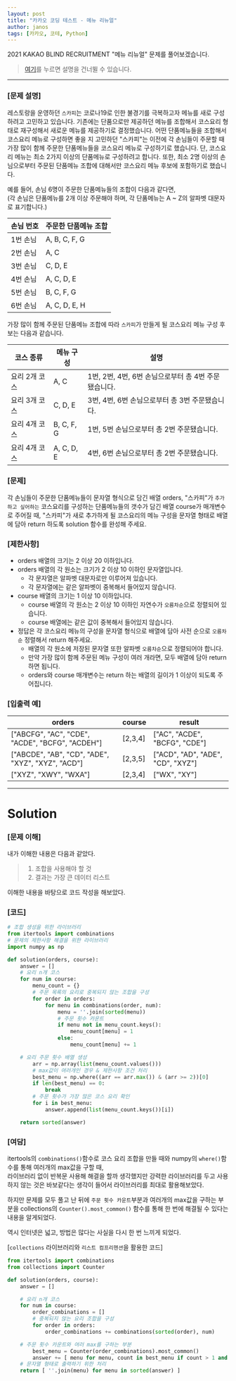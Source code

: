 ```yaml
---
layout: post
title: "카카오 코딩 테스트 - 메뉴 리뉴얼"
author: janos
tags: [카카오, 코테, Python]
---
```


2021 KAKAO BLIND RECRUITMENT "메뉴 리뉴얼" 문제를 풀어보겠습니다.

> [여기](#solution)를 누르면 설명을 건너뛸 수 있습니다.

---

### [문제 설명]

레스토랑을 운영하던 `스카피`는 코로나19로 인한 불경기를 극복하고자 메뉴를 새로 구성하려고 고민하고 있습니다.
기존에는 단품으로만 제공하던 메뉴를 조합해서 코스요리 형태로 재구성해서 새로운 메뉴를 제공하기로 결정했습니다. 어떤 단품메뉴들을 조합해서 코스요리 메뉴로 구성하면 좋을 지 고민하던 "스카피"는 이전에 각 손님들이 주문할 때 가장 많이 함께 주문한 단품메뉴들을 코스요리 메뉴로 구성하기로 했습니다.
단, 코스요리 메뉴는 최소 2가지 이상의 단품메뉴로 구성하려고 합니다. 또한, 최소 2명 이상의 손님으로부터 주문된 단품메뉴 조합에 대해서만 코스요리 메뉴 후보에 포함하기로 했습니다.

예를 들어, 손님 6명이 주문한 단품메뉴들의 조합이 다음과 같다면,  
(각 손님은 단품메뉴를 2개 이상 주문해야 하며, 각 단품메뉴는 A ~ Z의 알파벳 대문자로 표기합니다.)

손님 번호 | 주문한 단품메뉴 조합
--------- | -------------------
1번 손님 | A, B, C, F, G
2번 손님 | A, C
3번 손님 | C, D, E
4번 손님 | A, C, D, E
5번 손님 | B, C, F, G
6번 손님 | A, C, D, E, H

가장 많이 함께 주문된 단품메뉴 조합에 따라 `스카피`가 만들게 될 코스요리 메뉴 구성 후보는 다음과 같습니다.

코스 종류 | 메뉴 구성 | 설명
-------- | --------- | ------
요리 2개 코스 | A, C | 1번, 2번, 4번, 6번 손님으로부터 총 4번 주문됐습니다.
요리 3개 코스 | C, D, E | 3번, 4번, 6번 손님으로부터 총 3번 주문됐습니다.
요리 4개 코스 | B, C, F, G | 1번, 5번 손님으로부터 총 2번 주문됐습니다.
요리 4개 코스 | A, C, D, E | 4번, 6번 손님으로부터 총 2번 주문됐습니다.

### [문제]

각 손님들이 주문한 단품메뉴들이 문자열 형식으로 담긴 배열 orders, "스카피"가 `추가하고 싶어하는` 코스요리를 구성하는 단품메뉴들의 갯수가 담긴 배열 course가 매개변수로 주어질 때, "스카피"가 새로 추가하게 될 코스요리의 메뉴 구성을 문자열 형태로 배열에 담아 return 하도록 solution 함수를 완성해 주세요.

### [제한사항]

- orders 배열의 크기는 2 이상 20 이하입니다.
- orders 배열의 각 원소는 크기가 2 이상 10 이하인 문자열입니다.
	- 각 문자열은 알파벳 대문자로만 이루어져 있습니다.
	- 각 문자열에는 같은 알파벳이 중복해서 들어있지 않습니다.
- course 배열의 크기는 1 이상 10 이하입니다.
	- course 배열의 각 원소는 2 이상 10 이하인 자연수가 `오름차순`으로 정렬되어 있습니다.
	- course 배열에는 같은 값이 중복해서 들어있지 않습니다.
- 정답은 각 코스요리 메뉴의 구성을 문자열 형식으로 배열에 담아 사전 순으로 `오름차순` 정렬해서 return 해주세요.
	- 배열의 각 원소에 저장된 문자열 또한 알파벳 `오름차순`으로 정렬되어야 합니다.
	- 만약 가장 많이 함께 주문된 메뉴 구성이 여러 개라면, 모두 배열에 담아 return 하면 됩니다.
	- orders와 course 매개변수는 return 하는 배열의 길이가 1 이상이 되도록 주어집니다.


### [입출력 예]

orders	| course | result
------ | ------ | ------
["ABCFG", "AC", "CDE", "ACDE", "BCFG", "ACDEH"] |	[2,3,4]	| ["AC", "ACDE", "BCFG", "CDE"]
["ABCDE", "AB", "CD", "ADE", "XYZ", "XYZ", "ACD"] | 	[2,3,5]	| ["ACD", "AD", "ADE", "CD", "XYZ"]
["XYZ", "XWY", "WXA"]	| [2,3,4]	| ["WX", "XY"]

---

# Solution

### [문제 이해]

내가 이해한 내용은 다음과 같았다.
> 1. 조합을 사용해야 할 것
> 2. 결과는 가장 큰 데이터 리스트

이해한 내용을 바탕으로 코드 작성을 해보았다.

### [코드]

```python
# 조합 생성을 위한 라이브러리
from itertools import combinations
# 문제의 제한사항 해결을 위한 라이브러리
import numpy as np

def solution(orders, course):
    answer = []
    # 요리 n개 코스
    for num in course:
        menu_count = {}
        # 주문 목록의 요리로 중복되지 않는 조합을 구성
        for order in orders:
            for menu in combinations(order, num):
                menu = ''.join(sorted(menu))
                # 주문 횟수 카운트
                if menu not in menu_count.keys():
                    menu_count[menu] = 1
                else:
                    menu_count[menu] += 1

	# 요리 주문 횟수 배열 생성
        arr = np.array(list(menu_count.values()))
        # max값이 여러개인 경우 & 제한사항 조건 처리
        best_menu = np.where((arr == arr.max()) & (arr >= 2))[0]
        if len(best_menu) == 0:
            break
        # 주문 횟수가 가장 많은 코스 요리 확인
        for i in best_menu:
            answer.append(list(menu_count.keys())[i])

    return sorted(answer)
```

### [여담]

itertools의 `combinations()`함수로 코스 요리 조합을 만들 때와  numpy의 `where()`함수를 통해 여러개의 max값을 구할 때,  
라이브러리 없이 반복문 사용해 해결을 할까 생각했지만 강력한 라이브러리를 두고 사용하지 않는 것은 바보같다는 생각이 들어서 라이브러리를 최대로 활용해보았다.

하지만 문제를 모두 풀고 난 뒤에 `주문 횟수 카운트`부분과 여러개의 max값을 구하는 부분을 collections의 `Counter().most_common()` 함수를 통해 한 번에 해결될 수 있다는 내용을 알게되었다.

역시 인터넷은 넓고, 방법은 많다는 사실을 다시 한 번 느끼게 되었다.

[`collections` 라이브러리와 `리스트 컴프리헨션`을 활용한 코드]

```python
from itertools import combinations
from collections import Counter

def solution(orders, course):
    answer = []

    # 요리 n개 코스
    for num in course:
        order_combinations = []
        # 중복되지 않는 요리 조합을 구성
        for order in orders:
            order_combinations += combinations(sorted(order), num)

	# 주문 횟수 카운트와 여러 max를 구하는 부분
        best_menu = Counter(order_combinations).most_common()
        answer += [ menu for menu, count in best_menu if count > 1 and count == best_menu[0][1] ]
	# 문자열 형태로 출력하기 위한 처리
    return [ ''.join(menu) for menu in sorted(answer) ]
```
